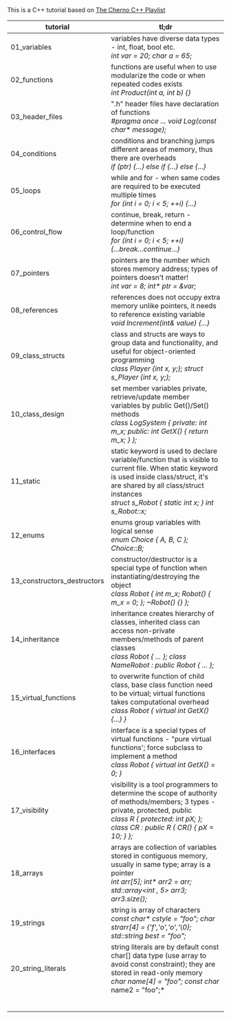 This is a C++ tutorial based on [The Cherno C++ Playlist](https://www.youtube.com/playlist?list=PLlrATfBNZ98dudnM48yfGUldqGD0S4FFb)

| tutorial                    | tl;dr                                                        |
| --------------------------- | ------------------------------------------------------------ |
| 01_variables                | variables have diverse data types - int, float, bool etc.<br />*int var = 20; char a = 65;* |
| 02_functions                | functions are useful when to use modularize the code or when repeated codes exists<br />*int Product(int a, int b) {}* |
| 03_header_files             | ".h" header files have declaration of functions<br />*#pragma once ... void Log(const char\* message);* |
| 04_conditions               | conditions and branching jumps different areas of memory, thus there are overheads<br />*if (ptr) {...} else if {...} else {...}* |
| 05_loops                    | while and for - when same codes are required to be executed multiple times<br />*for (int i = 0; i < 5; ++i) {...}* |
| 06_control_flow             | continue, break, return - determine when to end a loop/function<br />*for (int i = 0; i < 5; ++i) {...break...continue...}* |
| 07_pointers                 | pointers are the number which stores memory address; types of pointers doesn't matter!<br />*int var = 8; int\* ptr = &var;* |
| 08_references               | references does not occupy extra memory unlike pointers, it needs to reference existing variable<br />*void Increment(int& value) {...}* |
| 09_class_structs            | class and structs are ways to group data and functionality, and useful for object-oriented programming<br />*class Player {int x, y;}; struct s_Player {int x, y;};* |
| 10_class_design             | set member variables private, retrieve/update member variables by public Get()/Set() methods<br />*class LogSystem { private: int m_x; public: int GetX() { return m_x; } };* |
| 11_static                   | static keyword is used to declare variable/function that is visible to current file. When static keyword is used inside class/struct, it's are shared by all class/struct instances<br />*struct s_Robot { static int x; } int s_Robot::x;* |
| 12_enums                    | enums group variables with logical sense<br />*enum Choice { A, B, C }; Choice::B;* |
| 13_constructors_destructors | constructor/destructor is a special type of function when instantiating/destroying the object<br />*class Robot { int m_x; Robot() { m_x = 0; }; ~Robot() {} };* |
| 14_inheritance              | inheritance creates hierarchy of classes, inherited class can access non-private members/methods of parent classes<br />*class Robot { ... }; class NameRobot : public Robot { ... };* |
| 15_virtual_functions        | to overwrite function of child class, base class function need to be virtual; virtual functions takes computational overhead<br />*class Robot { virtual int GetX() {...} }* |
| 16_interfaces               | interface is a special types of virtual functions - "pure virtual functions'; force subclass to implement a method<br />*class Robot { virtual int GetX() = 0; }* |
| 17_visibility               | visibility is a tool programmers to determine the scope of authority of methods/members; 3 types - private, protected, public<br />*class R { protected: int pX; }; class CR : public R { CR() { pX  = 10; } };* |
| 18_arrays                   | arrays are collection of variables stored in contiguous memory, usually in same type; array is a pointer<br />*int arr[5]; int\* arr2 = arr; std::array<int , 5> arr3; arr3.size();* |
| 19_strings                  | string is array of characters<br />*const char\* cstyle = "foo"; char strarr[4] = {'f','o','o','\0}; std::string best = "foo";* |
| 20_string_literals          | string literals are by default const char[] data type (use array to avoid const constraint); they are stored in read-only memory<br />*char name[4] = "foo"; const char* name2 = "foo";* |
|                             |                                                              |
|                             |                                                              |
|                             |                                                              |
|                             |                                                              |
|                             |                                                              |
|                             |                                                              |